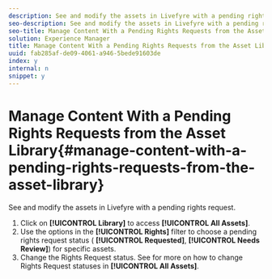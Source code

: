 ```yaml
---
description: See and modify the assets in Livefyre with a pending rights request.
seo-description: See and modify the assets in Livefyre with a pending rights request.
seo-title: Manage Content With a Pending Rights Requests from the Asset Library
solution: Experience Manager
title: Manage Content With a Pending Rights Requests from the Asset Library
uuid: fab285af-de09-4061-a946-5bede91603de
index: y
internal: n
snippet: y
---
```


# Manage Content With a Pending Rights Requests from the Asset Library{#manage-content-with-a-pending-rights-requests-from-the-asset-library}

See and modify the assets in Livefyre with a pending rights request.

1. Click on **[!UICONTROL Library]** to access **[!UICONTROL All Assets]**.
1. Use the options in the **[!UICONTROL Rights]** filter to choose a pending rights request status ( **[!UICONTROL Requested]**, **[!UICONTROL Needs Review]**) for specific assets.
1. Change the Rights Request status. See [](../c-how-requesting-rights-works/c-how-requesting-rights-works.md#c_how_requesting_rights_works) for more on how to change Rights Request statuses in **[!UICONTROL All Assets]**.

